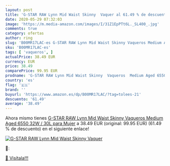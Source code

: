 ```yaml
---
layout: post
title: 'G-STAR RAW Lynn Mid Waist Skinny  Vaquer al 61.49 % de descuento'
date: 2020-05-29 07:32:03
image: 'https://m.media-amazon.com/images/I/31Z1EpPTt6L._SL400_.jpg'
comments: true
category: ofertas
author: ring
slug: 'B00MR17LAC-es G-STAR RAW Lynn Mid Waist Skinny Vaqueros Medium Aged 6550...'
sku: 'B00MR17LAC-es'
tags: [ 'vaqueros', ]
actualPrice: 38.49 EUR
currency: EUR
price: 38.49
comparePrice: 99.95 EUR
prodname: 'G-STAR RAW Lynn Mid Waist Skinny  Vaqueros  Medium Aged 6550  32W / 30L para Mujer'
country: 'es'
flag: '🇪🇸'
brand: ''
buyurl: 'https://www.amazon.es/dp/B00MR17LAC/?tag=tolees-21'
descuento: '61.49'
average: '38.49'
---
```


Ahora mismo tienes [G-STAR RAW Lynn Mid Waist Skinny  Vaqueros  Medium Aged 6550  32W / 30L para Mujer](https://www.amazon.es/dp/B00MR17LAC/?tag=tolees-21) a 38.49 EUR (original: 99.95 EUR) (61.49 %  de descuento) en el siguiente enlace!

[![G-STAR RAW Lynn Mid Waist Skinny  Vaquer](https://m.media-amazon.com/images/I/31Z1EpPTt6L._SL400_.jpg)](https://www.amazon.es/dp/B00MR17LAC/?tag=tolees-21)

🔎:


[🛒 Visítala!!!](https://www.amazon.es/dp/B00MR17LAC/?tag=tolees-21)
